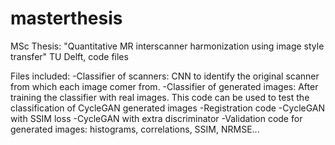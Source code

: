 # masterthesis
MSc Thesis: "Quantitative MR interscanner harmonization using image style transfer" TU Delft, code files

Files included:
  -Classifier of scanners: CNN to identify the original scanner from which each image comer from.
  -Classifier of generated images: After training the classifier with real images. This code can be used to test the classification of CycleGAN generated images
  -Registration code
  -CycleGAN with SSIM loss
  -CycleGAN with extra discriminator 
  -Validation code for generated images: histograms, correlations, SSIM, NRMSE...
